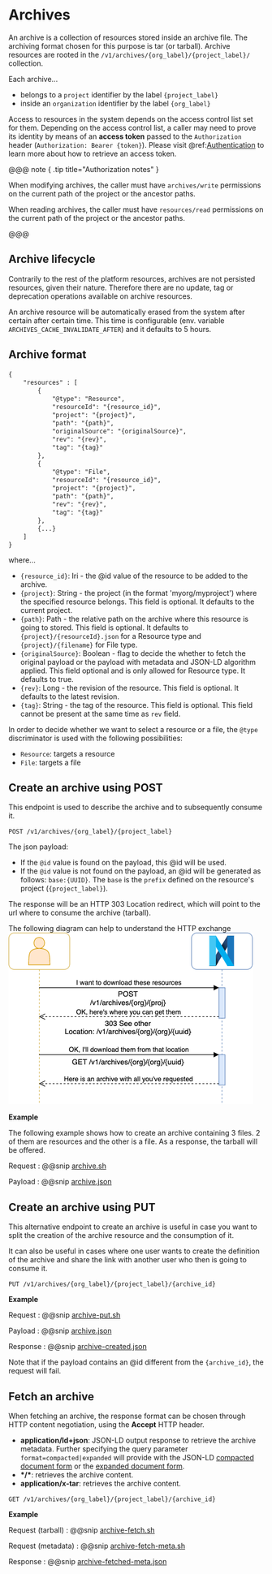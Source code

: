 # Archives

An archive is a collection of resources stored inside an archive file. The archiving format chosen for this purpose is tar (or tarball).
Archive resources are rooted in the `/v1/archives/{org_label}/{project_label}/` collection.

Each archive... 

- belongs to a `project` identifier by the label `{project_label}`
- inside an `organization` identifier by the label `{org_label}` 

Access to resources in the system depends on the access control list set for them. Depending on the access control list, a caller may need to prove its identity by means of an **access token** passed to the `Authorization` header (`Authorization: Bearer {token}`). Please visit @ref:[Authentication](../iam/authentication.md) to learn more about how to retrieve an access token.

@@@ note { .tip title="Authorization notes" }	

When modifying archives, the caller must have `archives/write` permissions on the current path of the project or the ancestor paths.

When reading archives, the caller must have `resources/read` permissions on the current path of the project or the ancestor paths.

@@@

## Archive lifecycle

Contrarily to the rest of the platform resources, archives are not persisted resources, given their nature. Therefore there are no update, tag or deprecation operations available on archive resources.

An archive resource will be automatically erased from the system after certain after certain time. This time is configurable (env. variable `ARCHIVES_CACHE_INVALIDATE_AFTER`) and it defaults to 5 hours.

## Archive format

```
{
    "resources" : [
        {
            "@type": "Resource",
            "resourceId": "{resource_id}",
            "project": "{project}",
            "path": "{path}",
            "originalSource": "{originalSource}",
            "rev": "{rev}",
            "tag": "{tag}"
        },
        {
            "@type": "File",
            "resourceId": "{resource_id}",
            "project": "{project}",
            "path": "{path}",
            "rev": "{rev}",
            "tag": "{tag}"
        },
        {...}       
    ]
}
```

where...

- `{resource_id}`: Iri - the @id value of the resource to be added to the archive.
- `{project}`: String - the project (in the format 'myorg/myproject') where the specified resource belongs. This field is optional. It defaults to the current project.
- `{path}`: Path - the relative path on the archive where this resource is going to stored. This field is optional. It defaults to `{project}/{resourceId}.json` for a Resource type and `{project}/{filename}` for File type.
- `{originalSource}`: Boolean - flag to decide the whether to fetch the original payload or the payload with metadata and JSON-LD algorithm applied. This field optional and is only allowed for Resource type. It defaults to true.
- `{rev}`: Long - the revision of the resource. This field is optional. It defaults to the latest revision.
- `{tag}`: String - the tag of the resource. This field is optional. This field cannot be present at the same time as `rev` field.

In order to decide whether we want to select a resource or a file, the `@type` discriminator is used with the following possibilities:

- `Resource`: targets a resource
- `File`: targets a file

## Create an archive using POST

This endpoint is used to describe the archive and to subsequently consume it.
```
POST /v1/archives/{org_label}/{project_label}
```

The json payload:

- If the `@id` value is found on the payload, this @id will be used.
- If the `@id` value is not found on the payload, an @id will be generated as follows: `base:{UUID}`. The `base` is the `prefix` defined on the resource's project (`{project_label}`).

The response will be an HTTP 303 Location redirect, which will point to the url where to consume the archive (tarball).

The following diagram can help to understand the HTTP exchange
![post-redirect-get](../assets/archives/post-redirect-get.png "Post/Redirect/Get archive")

**Example**

The following example shows how to create an archive containing 3 files. 2 of them are resources and the other is a file.
As a response, the tarball will be offered.

Request
:   @@snip [archive.sh](../assets/archives/archive.sh)

Payload
:   @@snip [archive.json](../assets/archives/archive.json)


## Create an archive using PUT

This alternative endpoint to create an archive is useful in case you want to split the creation of the archive resource and the consumption of it. 

It can also be useful in cases where one user wants to create the definition of the archive and share the link with another user who then is going to consume it.

```
PUT /v1/archives/{org_label}/{project_label}/{archive_id}
```

**Example**

Request
:   @@snip [archive-put.sh](../assets/archives/archive-put.sh)

Payload
:   @@snip [archive.json](../assets/archives/archive.json)

Response
:   @@snip [archive-created.json](../assets/archives/archive-created.json)

Note that if the payload contains an @id different from the `{archive_id}`, the request will fail.

## Fetch an archive

When fetching an archive, the response format can be chosen through HTTP content negotiation, using the **Accept** HTTP header.

- **application/ld+json**: JSON-LD output response to retrieve the archive metadata. Further specifying the query parameter `format=compacted|expanded` will provide with the JSON-LD [compacted document form](https://www.w3.org/TR/json-ld11/#compacted-document-form) or the [expanded document form](https://www.w3.org/TR/json-ld11/#expanded-document-form).
- **\*/\***: retrieves the archive content.
- **application/x-tar**: retrieves the archive content.

```
GET /v1/archives/{org_label}/{project_label}/{archive_id}
```

**Example**

Request (tarball)
:   @@snip [archive-fetch.sh](../assets/archives/archive-fetch.sh)

Request (metadata)
:   @@snip [archive-fetch-meta.sh](../assets/archives/archive-fetch-meta.sh)

Response
:   @@snip [archive-fetched-meta.json](../assets/archives/archive-fetched-meta.json)